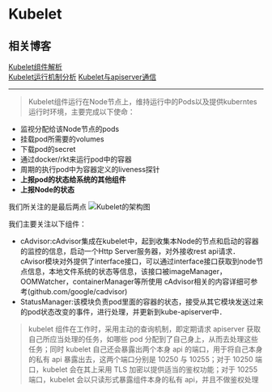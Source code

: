# Kubelet
## 相关博客
[Kubelet组件解析](https://blog.csdn.net/jettery/article/details/78891733)  
[Kubelet运行机制分析](https://www.jianshu.com/p/639903727a60)
[Kubelet与apiserver通信](https://yq.aliyun.com/articles/647345)
___
> Kubelet组件运行在Node节点上，维持运行中的Pods以及提供kuberntes运行时环境，主要完成以下使命：  
* 监视分配给该Node节点的pods
* 挂载pod所需要的volumes
* 下载pod的secret
* 通过docker/rkt来运行pod中的容器
* 周期的执行pod中为容器定义的liveness探针
* **上报pod的状态给系统的其他组件**
* **上报Node的状态**

我们所关注的是最后两点
![Kubelet的架构图](https://img-blog.csdn.net/20171225131332796?watermark/2/text/aHR0cDovL2Jsb2cuY3Nkbi5uZXQvamV0dGVyeQ==/font/5a6L5L2T/fontsize/400/fill/I0JBQkFCMA==/dissolve/70/gravity/SouthEast)

我们主要关注以下组件：
* cAdvisor:cAdvisor集成在kubelet中，起到收集本Node的节点和启动的容器的监控的信息，启动一个Http Server服务器，对外接收rest api请求．cAvisor模块对外提供了interface接口，可以通过interface接口获取到node节点信息，本地文件系统的状态等信息，该接口被imageManager，OOMWatcher，containerManager等所使用
cAdvisor相关的内容详细可参考(github.com/google/cadvisor)
* StatusManager:该模块负责pod里面的容器的状态，接受从其它模块发送过来的pod状态改变的事件，进行处理，并更新到kube-apiserver中．

> kubelet 组件在工作时，采用主动的查询机制，即定期请求 apiserver 获取自己所应当处理的任务，如哪些 pod 分配到了自己身上，从而去处理这些任务；同时 kubelet 自己还会暴露出两个本身 api 的端口，用于将自己本身的私有 api 暴露出去，这两个端口分别是 10250 与 10255；对于 10250 端口，kubelet 会在其上采用 TLS 加密以提供适当的鉴权功能；对于 10255 端口，kubelet 会以只读形式暴露组件本身的私有 api，并且不做鉴权处理
